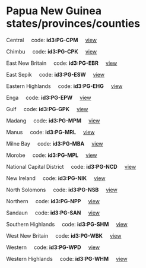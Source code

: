 # Papua New Guinea states/provinces/counties
Central&nbsp;&nbsp;&nbsp;&nbsp;&nbsp;code: **id3:PG-CPM**&nbsp;&nbsp;&nbsp;&nbsp;&nbsp;[view](../../export/geojson/medium/id3/pg/cpm.geojson)&nbsp;&nbsp;&nbsp;&nbsp;&nbsp;


Chimbu&nbsp;&nbsp;&nbsp;&nbsp;&nbsp;code: **id3:PG-CPK**&nbsp;&nbsp;&nbsp;&nbsp;&nbsp;[view](../../export/geojson/medium/id3/pg/cpk.geojson)&nbsp;&nbsp;&nbsp;&nbsp;&nbsp;


East New Britain&nbsp;&nbsp;&nbsp;&nbsp;&nbsp;code: **id3:PG-EBR**&nbsp;&nbsp;&nbsp;&nbsp;&nbsp;[view](../../export/geojson/medium/id3/pg/ebr.geojson)&nbsp;&nbsp;&nbsp;&nbsp;&nbsp;


East Sepik&nbsp;&nbsp;&nbsp;&nbsp;&nbsp;code: **id3:PG-ESW**&nbsp;&nbsp;&nbsp;&nbsp;&nbsp;[view](../../export/geojson/medium/id3/pg/esw.geojson)&nbsp;&nbsp;&nbsp;&nbsp;&nbsp;


Eastern Highlands&nbsp;&nbsp;&nbsp;&nbsp;&nbsp;code: **id3:PG-EHG**&nbsp;&nbsp;&nbsp;&nbsp;&nbsp;[view](../../export/geojson/medium/id3/pg/ehg.geojson)&nbsp;&nbsp;&nbsp;&nbsp;&nbsp;


Enga&nbsp;&nbsp;&nbsp;&nbsp;&nbsp;code: **id3:PG-EPW**&nbsp;&nbsp;&nbsp;&nbsp;&nbsp;[view](../../export/geojson/medium/id3/pg/epw.geojson)&nbsp;&nbsp;&nbsp;&nbsp;&nbsp;


Gulf&nbsp;&nbsp;&nbsp;&nbsp;&nbsp;code: **id3:PG-GPK**&nbsp;&nbsp;&nbsp;&nbsp;&nbsp;[view](../../export/geojson/medium/id3/pg/gpk.geojson)&nbsp;&nbsp;&nbsp;&nbsp;&nbsp;


Madang&nbsp;&nbsp;&nbsp;&nbsp;&nbsp;code: **id3:PG-MPM**&nbsp;&nbsp;&nbsp;&nbsp;&nbsp;[view](../../export/geojson/medium/id3/pg/mpm.geojson)&nbsp;&nbsp;&nbsp;&nbsp;&nbsp;


Manus&nbsp;&nbsp;&nbsp;&nbsp;&nbsp;code: **id3:PG-MRL**&nbsp;&nbsp;&nbsp;&nbsp;&nbsp;[view](../../export/geojson/medium/id3/pg/mrl.geojson)&nbsp;&nbsp;&nbsp;&nbsp;&nbsp;


Milne Bay&nbsp;&nbsp;&nbsp;&nbsp;&nbsp;code: **id3:PG-MBA**&nbsp;&nbsp;&nbsp;&nbsp;&nbsp;[view](../../export/geojson/medium/id3/pg/mba.geojson)&nbsp;&nbsp;&nbsp;&nbsp;&nbsp;


Morobe&nbsp;&nbsp;&nbsp;&nbsp;&nbsp;code: **id3:PG-MPL**&nbsp;&nbsp;&nbsp;&nbsp;&nbsp;[view](../../export/geojson/medium/id3/pg/mpl.geojson)&nbsp;&nbsp;&nbsp;&nbsp;&nbsp;


National Capital District&nbsp;&nbsp;&nbsp;&nbsp;&nbsp;code: **id3:PG-NCD**&nbsp;&nbsp;&nbsp;&nbsp;&nbsp;[view](../../export/geojson/medium/id3/pg/ncd.geojson)&nbsp;&nbsp;&nbsp;&nbsp;&nbsp;


New Ireland&nbsp;&nbsp;&nbsp;&nbsp;&nbsp;code: **id3:PG-NIK**&nbsp;&nbsp;&nbsp;&nbsp;&nbsp;[view](../../export/geojson/medium/id3/pg/nik.geojson)&nbsp;&nbsp;&nbsp;&nbsp;&nbsp;


North Solomons&nbsp;&nbsp;&nbsp;&nbsp;&nbsp;code: **id3:PG-NSB**&nbsp;&nbsp;&nbsp;&nbsp;&nbsp;[view](../../export/geojson/medium/id3/pg/nsb.geojson)&nbsp;&nbsp;&nbsp;&nbsp;&nbsp;


Northern&nbsp;&nbsp;&nbsp;&nbsp;&nbsp;code: **id3:PG-NPP**&nbsp;&nbsp;&nbsp;&nbsp;&nbsp;[view](../../export/geojson/medium/id3/pg/npp.geojson)&nbsp;&nbsp;&nbsp;&nbsp;&nbsp;


Sandaun&nbsp;&nbsp;&nbsp;&nbsp;&nbsp;code: **id3:PG-SAN**&nbsp;&nbsp;&nbsp;&nbsp;&nbsp;[view](../../export/geojson/medium/id3/pg/san.geojson)&nbsp;&nbsp;&nbsp;&nbsp;&nbsp;


Southern Highlands&nbsp;&nbsp;&nbsp;&nbsp;&nbsp;code: **id3:PG-SHM**&nbsp;&nbsp;&nbsp;&nbsp;&nbsp;[view](../../export/geojson/medium/id3/pg/shm.geojson)&nbsp;&nbsp;&nbsp;&nbsp;&nbsp;


West New Britain&nbsp;&nbsp;&nbsp;&nbsp;&nbsp;code: **id3:PG-WBK**&nbsp;&nbsp;&nbsp;&nbsp;&nbsp;[view](../../export/geojson/medium/id3/pg/wbk.geojson)&nbsp;&nbsp;&nbsp;&nbsp;&nbsp;


Western&nbsp;&nbsp;&nbsp;&nbsp;&nbsp;code: **id3:PG-WPD**&nbsp;&nbsp;&nbsp;&nbsp;&nbsp;[view](../../export/geojson/medium/id3/pg/wpd.geojson)&nbsp;&nbsp;&nbsp;&nbsp;&nbsp;


Western Highlands&nbsp;&nbsp;&nbsp;&nbsp;&nbsp;code: **id3:PG-WHM**&nbsp;&nbsp;&nbsp;&nbsp;&nbsp;[view](../../export/geojson/medium/id3/pg/whm.geojson)&nbsp;&nbsp;&nbsp;&nbsp;&nbsp;

